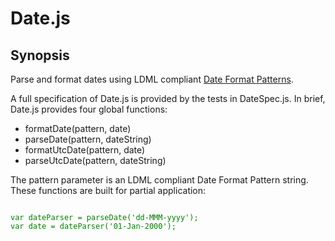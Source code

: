 # Date.js
## Synopsis
Parse and format dates using LDML compliant <a href="http://unicode.org/reports/tr35/tr35-dates.html" target="_blank">Date Format Patterns</a>.
<p>A full specification of Date.js is provided by the tests in DateSpec.js.  In brief, Date.js provides four global functions:</p>

<ul>
<li>formatDate(pattern, date)</li>
<li>parseDate(pattern, dateString)</li>
<li>formatUtcDate(pattern, date)</li>
<li>parseUtcDate(pattern, dateString)</li>
</ul>
The pattern parameter is an LDML compliant Date Format Pattern string.  These functions are built for partial application:

<pre><code style="color: green;">
var dateParser = parseDate('dd-MMM-yyyy');
var date = dateParser('01-Jan-2000');
</code></pre>

